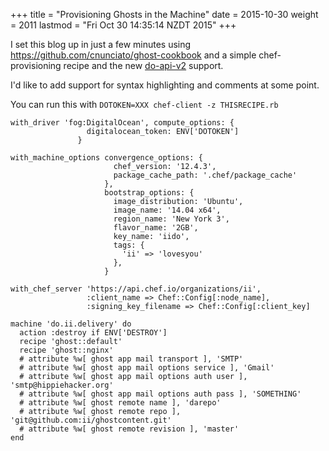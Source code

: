 +++
title = "Provisioning Ghosts in the Machine"
date = 2015-10-30
weight = 2011
lastmod = "Fri Oct 30 14:35:14 NZDT 2015"
+++


I set this blog up in just a few minutes using https://github.com/cnunciato/ghost-cookbook
and a simple chef-provisioning recipe and the new [do-api-v2](http://blog.ii.delivery/do-api-v2/) support.

I'd like to add support for syntax highlighting and comments at some point.

You can run this with ```DOTOKEN=XXX chef-client -z THISRECIPE.rb```

```language-ruby
with_driver 'fog:DigitalOcean', compute_options: {
                 digitalocean_token: ENV['DOTOKEN']
               }

with_machine_options convergence_options: {
                       chef_version: '12.4.3',
                       package_cache_path: '.chef/package_cache'
                     },
                     bootstrap_options: {
                       image_distribution: 'Ubuntu',
                       image_name: '14.04 x64',
                       region_name: 'New York 3',
                       flavor_name: '2GB',
                       key_name: 'iido',
                       tags: {
                         'ii' => 'lovesyou'
                       },
                     }

with_chef_server 'https://api.chef.io/organizations/ii',
                 :client_name => Chef::Config[:node_name],
                 :signing_key_filename => Chef::Config[:client_key]

machine 'do.ii.delivery' do
  action :destroy if ENV['DESTROY']
  recipe 'ghost::default'
  recipe 'ghost::nginx'
  # attribute %w[ ghost app mail transport ], 'SMTP'
  # attribute %w[ ghost app mail options service ], 'Gmail'
  # attribute %w[ ghost app mail options auth user ], 'smtp@hippiehacker.org'
  # attribute %w[ ghost app mail options auth pass ], 'SOMETHING'
  # attribute %w[ ghost remote name ], 'darepo'
  # attribute %w[ ghost remote repo ], 'git@github.com:ii/ghostcontent.git'
  # attribute %w[ ghost remote revision ], 'master'
end

```
